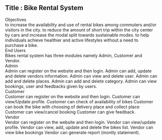 <h2> Title :  Bike Rental System </h2>

<dl>
<dt>Objectives  </dt>
to increase the availability and use of rental bikes among commuters and/or visitors in the city.   
to reduce the amount of short trip within the city center by cars and increase the modal split towards sustainable modes.   
to help individuals achieve healthier and active lifestyles without a need to purchase a bike. 

<dt>End Users </dt>
Bikes rental system has three modules namely Admin, Customer and Vendor.  

<dt>Admin </dt>
Admin can register on the website and then login. 
Admin can add, update and delete vendors information.   
Admin can view and delete user. 
Admin can add and delete places.    
Admin can add and delete category.   
Admin can view bookings, user and feedbacks given by users.   

<dt>Customer </dt>
Customer can register on the website and then login. 
Customer can view/Update profile. 
Customer can check of availability of bikes    
Customer can book the bike with choosing of delivery place and collect place   
Customer can view/cancel booking   
Customer can give feedback.  

<dt>Vendor </dt>
Vendor can register on the website and then login. 
Vendor can view/update profile. 
Vendor can view, add, update and delete the bikes list. 
Vendor can view bike bookings  
Vendor can generate report (montly statement). 

</dl>